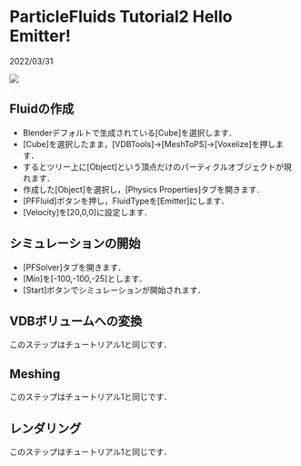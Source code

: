 # ParticleFluids Tutorial2 Hello Emitter!

2022/03/31 

[![](https://img.youtube.com/vi/h-SRY6_-rgA/0.jpg)](https://www.youtube.com/watch?v=h-SRY6_-rgA)

## Fluidの作成

- Blenderデフォルトで生成されている[Cube]を選択します．
- [Cube]を選択したまま，[VDBTools]->[MeshToPS]->[Voxelize]を押します．
- するとツリー上に[Object]という頂点だけのパーティクルオブジェクトが現れます．
- 作成した[Object]を選択し，[Physics Properties]タブを開きます．
- [PFFluid]ボタンを押し，FluidTypeを[Emitter]にします．
- [Velocity]を[20,0,0]に設定します．

## シミュレーションの開始
- [PFSolver]タブを開きます．
- [Min]を[-100,-100,-25]とします．
- [Start]ボタンでシミュレーションが開始されます．


## VDBボリュームへの変換
このステップはチュートリアル1と同じです．

## Meshing
このステップはチュートリアル1と同じです．

## レンダリング
このステップはチュートリアル1と同じです．

